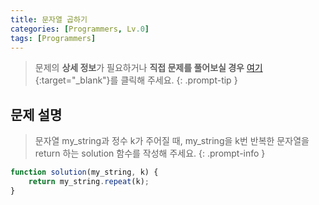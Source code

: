 ```yaml
---
title: 문자열 곱하기
categories: [Programmers, Lv.0]
tags: [Programmers]
---
```


> 문제의 **상세 정보**가 필요하거나 **직접 문제를 풀어보실 경우** [여기](https://school.programmers.co.kr/learn/courses/30/lessons/181940){:target="_blank"}를 클릭해 주세요.
{: .prompt-tip }

## 문제 설명

> 문자열 my_string과 정수 k가 주어질 때, my_string을 k번 반복한 문자열을 return 하는 solution 함수를 작성해 주세요.
{: .prompt-info }

```js
function solution(my_string, k) {
    return my_string.repeat(k);
}
```
